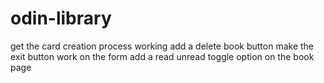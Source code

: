 # odin-library
get the card creation process working
add a delete book button
make the exit button work on the form
add a read unread toggle option on the book page

